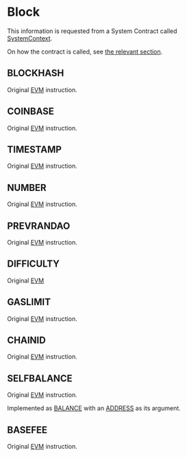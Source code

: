 # Block

This information is requested from a System Contract called [SystemContext](https://github.com/matter-labs/era-system-contracts/blob/main/contracts/SystemContext.sol).

On how the contract is called, see [the relevant section](../../03-system-contracts.md#environmental-data-storage).



## BLOCKHASH

Original [EVM](https://www.evm.codes/#40?fork=shanghai) instruction.



## COINBASE

Original [EVM](https://www.evm.codes/#41?fork=shanghai) instruction.



## TIMESTAMP

Original [EVM](https://www.evm.codes/#42?fork=shanghai) instruction.



## NUMBER

Original [EVM](https://www.evm.codes/#43?fork=shanghai) instruction.



## PREVRANDAO

Original [EVM](https://www.evm.codes/#44?fork=shanghai) instruction.



## DIFFICULTY

Original [EVM](https://www.evm.codes/#44?fork=grayGlacier)



## GASLIMIT

Original [EVM](https://www.evm.codes/#45?fork=shanghai) instruction.



## CHAINID

Original [EVM](https://www.evm.codes/#46?fork=shanghai) instruction.



## SELFBALANCE

Original [EVM](https://www.evm.codes/#47?fork=shanghai) instruction.

Implemented as [BALANCE](environment#balance) with an [ADDRESS](environment#address) as its argument.



## BASEFEE

Original [EVM](https://www.evm.codes/#48?fork=shanghai) instruction.
